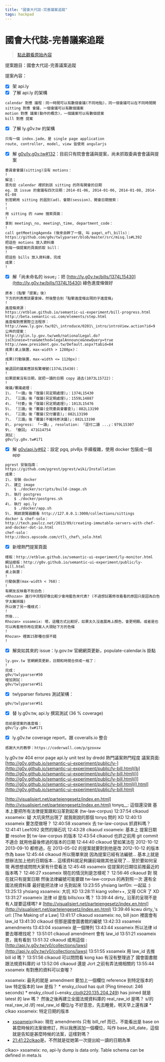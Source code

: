 ```yaml
---
title: "國會大代誌-完善議案追蹤"
tags: hackpad
---
```


# 國會大代誌-完善議案追蹤

> [點此觀看原始內容](https://g0v.hackpad.tw/iPNL16x8zdp)


提案題目：國會大代誌-完善議案追蹤

提案內容：
- [x] 架 api.ly
- [x] 了解 api.ly 的架構
```
calendar 對應 議程：同一時間可以有數個會議(不同地點)，同一個會議可以在不同時間開
sitting 對應 會議，一個會議可以有數個議案
motion 對應 議案(動作的概念)，一個議案可以有數個提案
bill 對應 提案
```
- [x] 了解 ly.g0v.tw 的架構
```
只有一個 index.jade，是 single page application
route, controller, model, view 皆使用 angularjs
```
- [x] 解 [g0v/ly.g0v.tw#132](https://github.com/g0v/ly.g0v.tw/issues/132)：目前只有院會會議與提案，尚未抓取委員會會議與提案
```
委員會會議(sitting)沒有 motions：
!
解法：
首先從 calendar 裡抓到該 sitting 的所有開會的日期
eg. 該 issue 的會議有四次日期：2014-01-06, 2014-01-06, 2014-01-08, 2014-01-08
到官網用 sitting 的屆別(ad)、會期(session)、開會日期搜索：
!
!
用 sitting 的 name 搜索頁面：
!
拿到 meeting\_no, meeting\_time, department_code：
!
call getMeetingAgenda (後來自幹了一個, 叫 page\_of\_bills)：
https://github.com/g0v/twlyparser/blob/master/src/misq.ls#L392
把這些 motions 放入資料庫
到每一個提案的頁面抓取 bill：
!
把這些 bills 放入資料庫，完成
成果：
!
```
- [x] 解「尚未命名的 issue」：把 [http://ly.g0v.tw/bills/1374L15430](http://ly.g0v.tw/bills/1374L15430) 綠色進度條做好
```
原本：(點擊「提案」後)
下方的列表應該要拿掉，然後整合到「點擊進度條出現的子進度條」
!
進度條資源：
https://etblue.github.io/semantic-ui-experiment/bill-progress.html
http://beta.semantic-ui.com/elements/step.html
進度條對應實際立法程序：
http://www.ly.gov.tw/02\_introduce/0201\_intro/introView.action?id=9
公佈的提案：
http://glin.ly.gov.tw/web/nationalLegal.do?isChinese=true&method=legalAnnounce&newQuery=true
http://www.president.gov.tw/Default.aspx?tabid=84
成果(桌上裝置，max-width > 1280px)：
!
成果(行動裝置，max-width <= 1120px)：
!
被退回的議案應該有驚嘆號(1374L15430)：
!
如果提案沒有日期，就把一讀的日期 copy 過去(1073L15722)：
!
複議/覆議處理：
1\. 「一讀」後「復議(另定期處理)」：1374L15430
2\. 「三讀」後「復議(另定期處理)」：1559L14887
4\. 「付委」後「復議(另定期處理)」：1013L15476
5\. 「三讀」後「覆議(全院委員會審查)」：882L13190
6\. 「三讀」後「覆議(交付審查)」：882L13190
7\. 「三讀」後「覆議(不維持原決議)」：882L13190
8\. progress: 「一讀」, resolution: 「逕付二讀 ...」：979L15307
9\. 「撤回」 471G14754
測試：
g0v/ly.g0v.tw#171
```
- [x] 解 [g0v/api.ly#62](https://github.com/g0v/api.ly/issues/62)：設定 pgq, plv8js 手續複雜，使用 docker 包裝成一個 app
```
pgrest 安裝指南：
https://github.com/pgrest/pgrest/wiki/Installation
成果：
1\. 安裝 docker
2\. 建立 image
    $ ./docker/scripts/build-image.sh
3\. 執行 postgres
    $ ./docker/postgres.sh
4\. 執行 api.ly
    $ ./docker/app.sh
5\. 開啟瀏覽器觀看 http://127.0.0.1:3000/collections/sittings
docker & chef-solo：
http://tech.paulcz.net/2013/09/creating-immutable-servers-with-chef-and-docker-dot-io.html
chef-solo：
http://docs.opscode.com/ctl\_chef\_solo.html
```
- [x] 新增熱門提案頁面
```
樣板：http://etblue.github.io/semantic-ui-experiment/ly-monitor.html
網站樣板：http://g0v.github.io/semantic-ui-experiment/public/ly-bill.html
桌上裝置：
!
行動裝置(max-width < 768)：
!
有網友反映看不到白色：
<Rhozan> 進行中流程好像比較少會用藍色來代表? (不過想試著修改看看的原因只是因為白色字太難辨識)
所以做了另一種樣式：
!
然後...
Rhozan> xsoameix: 嗯，這種方式比較好，如果太久沒進展再上顏色，會更明顯。或者是也可以再套用你用在提案人大頭貼下方的色條
!
Rhozan> 裡面15那種也很不錯
!
```
- [x] 解突如其來的 issue：ly.gov.tw 官網網頁更新，populate-calendar.ls 掛點
```
ly.gov.tw 官網網頁更新，日期和時間合併成一格了：
!
完成：
g0v/twlyparser#50
增加測試：
g0v/twlyparser#51
```
- [x] twlyparser fixtures 測試架構：
```
g0v/twlyparser#51
```
- [x] 替 ly.g0v.tw, api.ly 撰寫測試 (36 % coverage)
```
目前是提案的進度條：
g0v/ly.g0v.tw#171
```
- [x] ly.g0v.tw coverage report，跟 coveralls.io 整合
```
感謝大大的教學：https://coderwall.com/p/gzoxxw
```
ly.g0v.tw 404 error page
api.ly unit test by dredd
熱門議案熱門程度
議案頁面: [http://g0v.github.io/semantic-ui-experiment/public/ly-](http://g0v.github.io/semantic-ui-experiment/public/ly-bill.html)[b](http://g0v.github.io/semantic-ui-experiment/public/ly-bill.html)[i](http://g0v.github.io/semantic-ui-experiment/public/ly-bill.html)[l](http://g0v.github.io/semantic-ui-experiment/public/ly-bill.html)[l.html](http://g0v.github.io/semantic-ui-experiment/public/ly-bill.html)


[http://visualisiert.net/parteiengesetz/index.en.html](http://visualisiert.net/parteiengesetz/index.en.html)
tonyq__: 這個還沒做 基本上要把所有法律提案跟和沿革對起來 (tw-law-corpus)
12:37:54 clkaoud xsoameix: 疑 大坑突然出現了 就我剛說的那個 tonyq 問的 XD
12:40:13 xsoameix 要怎麼做呀？
12:40:58 xsoameix 去 tw-law-corpus 抓資料嗎？
12:41:41 Lee1092 突然的隕石坑
12:43:28 clkaoud xsoameix: 基本上 提案日期要 resolve 到 tw-law-corpus 的版本
12:43:54 clkaoud 也許之前用 git commit 不適合 就用他最後修過的版本的日期
12:44:40 clkaoud 譬如某法在 2012-10-12 2013-09-10 都修過，在 2013-05-02 的提案就要對到他是改 2012-10-12 的版本作為 base
12:45:44 clkaoud 所以簡單來說 因為提案已經有法編號... 基本上就是想辦法加上他的日期版本... 這樣資料就足夠讓前端做其他呈現了... 至於要如何呈現 再想想或問問大家有什麼看法
12:45:48 xsoameix 從提案的日期往前推最近的版本嗎？
12:46:27 xsoameix 現在的情況則是怎樣呢？
12:56:46 clkaoud 對 現在就只有提案日期 然後法律編號可能要跟 tw-law-corpus 的再對照一次 還有全國法規資料庫 最好能把法律 id 先對起來
13:23:55 yhsiang lanf0n: 一起延 :)
13:25:13 yhsiang xsoameix: 大坑 XD
13:28:11 kiang voller++, 又得 OCR 了 XD
13:31:27 xsoameix 法律 id 是指 bills/xxx 嗎？
13:39:44 dirty_ 沿革的呈現不是有人提要這樣嗎? # [http://visualisiert.net/parteiengesetz/index.en.html](http://visualisiert.net/parteiengesetz/index.en.html)
13:39:46 kcwu dirty_'s url: \[The Making of a Law\]
13:41:17 clkaoud xsoameix: no, bill json 裡面會有 law_id
13:41:30 clkaoud 但那是國會圖書館的編號
13:42:33 xsoameix amendments
13:43:04 xsoameix 是一個陣列
13:43:44 xsoameix 所以法律 id 要去哪裡找呢？
13:51:01 clkaoud amendment 會有 law_id
13:51:21 xsoameix 恩，我有看到
13:51:32 clkaoud 或用這個 : [http://api.ly.g0v.tw/v0/collections/laws](http://api.ly.g0v.tw/v0/collections/laws)
13:51:55 xsoameix 用 law_id 去推 bill id 嗎？
13:51:56 clkaoud 可以問問看 kong kao 有沒有整理過了 國會圖書館跟法規資料庫的 id
13:52:06 clkaoud 還是 Jcrt 之前有弄法規相關的
13:55:44 xsoameix 有對應的資料可以查喔？

<clkao> xsoameix: 最先的就是 amendment 要加上一個欄位 reference 到特定版本的 law
<xsoameix> 特定版本的 law 是指？
\* ensky_cloud has quit (Ping timeout: 246 seconds)
\* ensky\_cloud (~ensky\_clo@220.135.204.249) has joined
<xsoameix> 就是 latest 的 law 嗎？
<xsoameix> 然後之後再建立全國法規資料庫的 real\_raw\_id 是嗎？
<xsoameix> s/的 real\_raw\_id /的 real\_raw\_id 欄位/g
<xsoameix> 不好意思，先去睡覺，明天早上還有課
\* clkao xsoameix: 特定日期的版本
- [xsoameix](http://logbot.g0v.tw/channel/g0v.tw/2014-09-19/176)clkao: 現在 amendments 只有 bill\_ref 而已，不能看出是 base on 甚麼時候的法案做修訂，所以我應該加一個欄位，叫作 base\_bill_date，這個就是告知是甚麼時候的法案，這樣對嗎？
- [21:41:22](http://logbot.g0v.tw/channel/g0v.tw/2014-09-19#177)[clkao](http://logbot.g0v.tw/channel/g0v.tw/2014-09-19/177)是。不然就是從她第一次提出給一讀的日期為準

clkao> xsoameix: no, api-ly dump is data only. Table schema can be defined in meta.ls

